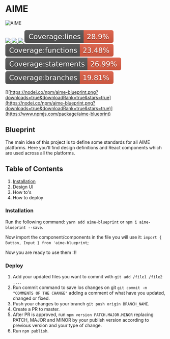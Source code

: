 # AIME

![AIME](https://d2ylaz7bdw65jx.cloudfront.net/assets/images/aime-logo.svg)

<a href="https://npmjs.com/package/aime-blueprint">
  <img src="https://img.shields.io/npm/dm/aime-blueprint.svg">
</a>
<a href="https://npmjs.com/package/aime-blueprint">
  <img src="https://img.shields.io/npm/v/aime-blueprint.svg">
</a>
<a href="https://npmjs.com/package/aime-blueprint">
  <img src="https://img.shields.io/badge/module%20formats-umd%2C%20cjs%2C%20esm-green.svg">
</a>
<a href="https://npmjs.com/package/aime-blueprint">
  <img src="coverage/badge-lines.svg">
</a>
<a href="https://npmjs.com/package/aime-blueprint">
  <img src="coverage/badge-functions.svg">
</a>
<a href="https://npmjs.com/package/aime-blueprint">
  <img src="coverage/badge-statements.svg">
</a>
<a href="https://npmjs.com/package/aime-blueprint">
  <img src="coverage/badge-branches.svg">
</a>

[![https://nodei.co/npm/aime-blueprint.png?downloads=true&downloadRank=true&stars=true](https://nodei.co/npm/aime-blueprint.png?downloads=true&downloadRank=true&stars=true)](https://www.npmjs.com/package/aime-blueprint)

## Blueprint

The main idea of this project is to define some standards for all AIME platforms. Here you'll find design definitions and React components which are used across all the platforms.

## Table of Contents

1. [Installation](#installation)
2. Design UI
3. How to's
4. How to deploy

### Installation

Run the following command:
`yarn add aime-blueprint` or `npm i aime-blueprint --save`.

Now import the component/components in the file you will use it:
`import { Button, Input } from 'aime-blueprint`;

Now you are ready to use them :)!

### Deploy

1. Add your updated files you want to commit with `git add /file1 /file2 ...`.
2. Run commit command to save los changes on git `git commit -m "COMMENTS OF THE CHANGE"` adding a comment of what have you updated, changed or fixed.
3. Push your changes to your branch `git push origin BRANCH_NAME`.
4. Create a PR to master.
5. After PR is approved, run `npm version PATCH.MAJOR.MINOR` replacing PATCH, MAJOR and MINOR by your publish version according to previous version and your type of change.
6. Run `npm publish`.

